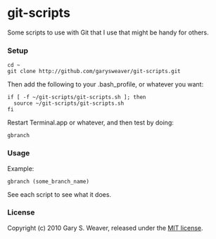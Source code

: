 git-scripts
===========

Some scripts to use with Git that I use that might be handy for others.

### Setup

    cd ~
    git clone http://github.com/garysweaver/git-scripts.git

Then add the following to your .bash_profile, or whatever you want:

    if [ -f ~/git-scripts/git-scripts.sh ]; then
      source ~/git-scripts/git-scripts.sh
    fi

Restart Terminal.app or whatever, and then test by doing:

    gbranch

### Usage

Example:

    gbranch (some_branch_name)

See each script to see what it does.

### License

Copyright (c) 2010 Gary S. Weaver, released under the [MIT license][lic].


[lic]: http://github.com/garysweaver/git-scripts/blob/master/LICENSE
